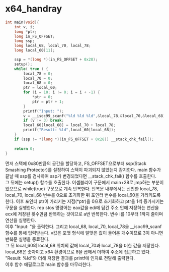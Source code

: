 # x64_handray


```C
int main(void){
    int v, i;
    long *ptr;
    long in_FS_OFFSET;
    long ssp;
    long local_68, local_70, local_78;
    long local_60[11];

    ssp = *(long *)(in_FS_OFFSET + 0x28);
    setup();
    while( true ) {
        local_78 = 0;
        local_70 = 0;
        local_68 = 0;
        ptr = local_60;
        for (i = 10; i != 0; i = i + -1) {
            *ptr = 0;
            ptr = ptr + 1;
        }
        printf("Input: ");
        v = __isoc99_scanf("%ld %ld %ld",&local_78,&local_70,&local_68);
        if (v != 3) break;
        local_60[local_68] = local_70 + local_78;
        printf("Result: %ld",local_60[local_68]);
    }
    if (ssp != *(long *)(in_FS_OFFSET + 0x28)) __stack_chk_fail();
    
    return 0;
}
```

먼저 스택에 0x80만큼의 공간을 할당하고, FS_OFFSET으로부터 ssp(Stack Smashing Protector)를 설정하여 스택이 파괴되지 않았는지 감지한다. main 함수가 끝날 때 ssp를 검사하여 ssp가 변경되었다면 __stack_chk_fail() 함수를 호출한다.  
그 뒤에는 setup() 함수를 호출한다. 어셈블리어 구문에서 main+28로 jmp하는 부분이 있으므로 while(true) 구문으로 계속 반복한다. 반복문 내부에서는 선언한 local_78, local_70, local_68 변수를 0으로 초기화한 뒤 포인터 변수를 local_60을 가리키도록 한다. 이후 포인터 ptr이 가리키는 지점(\*ptr)을 0으로 초기화하고 ptr을 1씩 증가시키는 구문을 실행한다. rep stos 명령어는 eax값을 edi에 담긴 주소 안에 저장하는 연산을 ecx에 저장된 횟수만큼 반복하는 것이므로 a번 반복한다. 변수 i를 10부터 1까지 줄이며 연산을 실행한다.  
이후 "Input: "을 출력한다. 그리고 local_68, local_70, local_78을 __isoc99_scanf 함수를 통해 입력받는다. v값은 포맷 형식에 알맞은 값이 들어온 개수이므로 3이 아니면 반복문 실행을 종료한다.  
그 뒤 local_60의 local_68 위치의 값에 local_70과 local_78을 더한 값을 저장한다. local_68은 숫자이고 x64 환경이므로 8을 곱해서 더하여 주소에 접근하고 있다. "Result: %ld"와 더해 저장한 결과를 printf에 인자로 전달해 출력한다.  
이후 함수 에필로그로 main 함수를 마무리한다.



